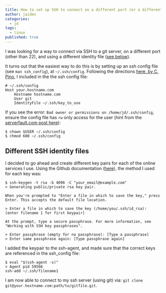 ```yaml
---
title: How to set up SSH to connect on a different port (or a different key)
author: jaidev
categories:
  - jd
tags:
  - linux
published: true
---
```

I was looking for a way to connect via SSH to a git server, on a different port (other than 22), and using a different identity file ([see below](#Different-SSH-identity-files)).

It turns out that the easiest way to do this is by setting up an ssh config file (see `man ssh_config`), at `~/.ssh/config`. Following the directions [here, by C. Pino](https://web.archive.org/web/20191219052807/https://medium.com/@czarpino/how-to-tell-git-which-ssh-key-to-use-c8574fb243fd), I included in the the ssh config file:

```
# ~/.ssh/config
Host your.hostname.com
    Hostname hostname.com
    User git
    IdentityFile ~/.ssh/key_to_use
```

If you see the error: `Bad owner or permissions on /home/jd/.ssh/config`, ensure the config file has `rw` only access for the user (hint from the [serverfault.com post here](https://serverfault.com/questions/253313/ssh-returns-bad-owner-or-permissions-on-ssh-config)):

```
$ chown $USER ~/.ssh/config
$ chmod 600 ~/.ssh/config
```

## Different SSH identity files

I decided to go ahead and create different key pairs for each of the online services I use. Using the Github documentation ([here](https://docs.github.com/en/github/authenticating-to-github/connecting-to-github-with-ssh)), the method I used for each key was:

```
$ ssh-keygen -t rsa -b 4096 -C "your_email@example.com"
> Generating public/private rsa key pair.

When you're prompted to "Enter a file in which to save the key," press Enter. This accepts the default file location.

> Enter a file in which to save the key (/home/you/.ssh/id_rsa): [enter filename 1 for first keypair]

At the prompt, type a secure passphrase. For more information, see "Working with SSH key passphrases".

> Enter passphrase (empty for no passphrase): [Type a passphrase]
> Enter same passphrase again: [Type passphrase again]
```

I added the keypair to the ssh-agent, and made sure that the correct keys are referenced in the ssh_config file:

```
$ eval "$(ssh-agent -s)"
> Agent pid 59566
ssh-add ~/.ssh/filename1
```

I am now able to connect to my ssh server (using git) via: `git clone git@your.hostname.com:path/to/gitfile.git`.





